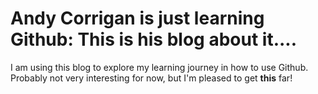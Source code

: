 # Andy Corrigan is just learning Github: This is his blog about it....

I am using this blog to explore my learning journey in how to use Github.
Probably not very interesting for now, but I'm pleased to get **this** far!
